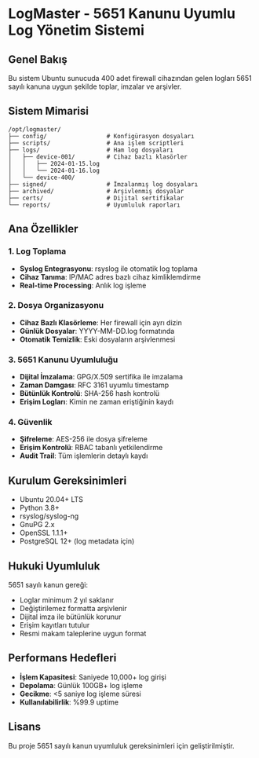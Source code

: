# LogMaster - 5651 Kanunu Uyumlu Log Yönetim Sistemi

## Genel Bakış

Bu sistem Ubuntu sunucuda 400 adet firewall cihazından gelen logları 5651 sayılı kanuna uygun şekilde toplar, imzalar ve arşivler.

## Sistem Mimarisi

```
/opt/logmaster/
├── config/                 # Konfigürasyon dosyaları
├── scripts/                # Ana işlem scriptleri
├── logs/                   # Ham log dosyaları
│   ├── device-001/         # Cihaz bazlı klasörler
│   │   ├── 2024-01-15.log
│   │   └── 2024-01-16.log
│   └── device-400/
├── signed/                 # İmzalanmış log dosyaları
├── archived/               # Arşivlenmiş dosyalar
├── certs/                  # Dijital sertifikalar
└── reports/                # Uyumluluk raporları
```

## Ana Özellikler

### 1. Log Toplama
- **Syslog Entegrasyonu**: rsyslog ile otomatik log toplama
- **Cihaz Tanıma**: IP/MAC adres bazlı cihaz kimliklemdirme
- **Real-time Processing**: Anlık log işleme

### 2. Dosya Organizasyonu
- **Cihaz Bazlı Klasörleme**: Her firewall için ayrı dizin
- **Günlük Dosyalar**: YYYY-MM-DD.log formatında
- **Otomatik Temizlik**: Eski dosyaların arşivlenmesi

### 3. 5651 Kanunu Uyumluluğu
- **Dijital İmzalama**: GPG/X.509 sertifika ile imzalama
- **Zaman Damgası**: RFC 3161 uyumlu timestamp
- **Bütünlük Kontrolü**: SHA-256 hash kontrolü
- **Erişim Logları**: Kimin ne zaman eriştiğinin kaydı

### 4. Güvenlik
- **Şifreleme**: AES-256 ile dosya şifreleme
- **Erişim Kontrolü**: RBAC tabanlı yetkilendirme
- **Audit Trail**: Tüm işlemlerin detaylı kaydı

## Kurulum Gereksinimleri

- Ubuntu 20.04+ LTS
- Python 3.8+
- rsyslog/syslog-ng
- GnuPG 2.x
- OpenSSL 1.1.1+
- PostgreSQL 12+ (log metadata için)

## Hukuki Uyumluluk

5651 sayılı kanun gereği:
- Loglar minimum 2 yıl saklanır
- Değiştirilemez formatta arşivlenir
- Dijital imza ile bütünlük korunur
- Erişim kayıtları tutulur
- Resmi makam taleplerine uygun format

## Performans Hedefleri

- **İşlem Kapasitesi**: Saniyede 10,000+ log girişi
- **Depolama**: Günlük 100GB+ log işleme
- **Gecikme**: <5 saniye log işleme süresi
- **Kullanılabilirlik**: %99.9 uptime

## Lisans

Bu proje 5651 sayılı kanun uyumluluk gereksinimleri için geliştirilmiştir. 